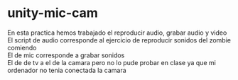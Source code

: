 # unity-mic-cam

En esta practica hemos trabajado el reproducir audio, grabar audio y video  
El script de audio corresponde al ejercicio de reproducir sonidos del zombie comiendo  
El de mic corresponde a grabar sonidos  
El de de tv a el de la camara pero no lo pude probar en clase ya que mi ordenador no tenia conectada la camara  
